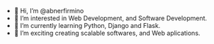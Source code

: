- 👋 Hi, I’m @abnerfirmino
- 👀 I’m interested in Web Development, and Software Development.
- 🌱 I’m currently learning Python, Django and Flask.
- 💞️ I’m exciting creating scalable softwares, and Web aplications.

<!---
abnerfirmino/abnerfirmino is a ✨ special ✨ repository because its `README.md` (this file) appears on your GitHub profile.
You can click the Preview link to take a look at your changes.
--->
